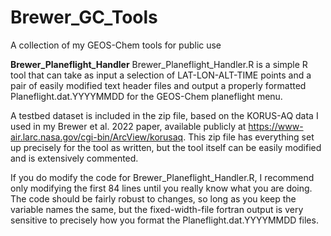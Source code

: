 # Brewer_GC_Tools
A collection of my GEOS-Chem tools for public use

**Brewer_Planeflight_Handler**
Brewer_Planeflight_Handler.R is a simple R tool that can take as input a selection of LAT-LON-ALT-TIME points and a pair of easily modified text header files and output a properly formatted Planeflight.dat.YYYYMMDD for the GEOS-Chem planeflight menu.

A testbed dataset is included in the zip file, based on the KORUS-AQ data I used in my Brewer et al. 2022 paper, available publicly at https://www-air.larc.nasa.gov/cgi-bin/ArcView/korusaq. This zip file has everything set up precisely for the tool as written, but the tool itself can be easily modified and is extensively commented. 

If you do modify the code for Brewer_Planeflight_Handler.R, I recommend only modifying the first 84 lines until you really know what you are doing. The code should be fairly robust to changes, so long as you keep the variable names the same, but the fixed-width-file fortran output is very sensitive to precisely how you format the Planeflight.dat.YYYYMMDD files. 
